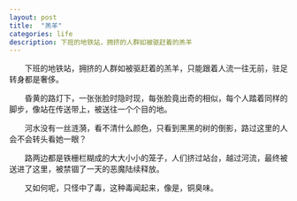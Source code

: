 ```yaml
---
layout: post
title:  "羔羊"
categories: life
description: 下班的地铁站，拥挤的人群如被驱赶着的羔羊
---
```


&emsp;&emsp;下班的地铁站，拥挤的人群如被驱赶着的羔羊，只能跟着人流一往无前，驻足转身都是奢侈。

<!--more-->

&emsp;&emsp;昏黄的路灯下，一张张脸时隐时现，每张脸竟出奇的相似，每个人踏着同样的脚步，像站在传送带上，被送往一个个目的地。

&emsp;&emsp;河水没有一丝涟漪，看不清什么颜色，只看到黑黑的树的倒影，路过这里的人会不会转头看她一眼？

&emsp;&emsp;路两边都是铁栅栏糊成的大大小小的笼子，人们挤过站台，越过河流，最终被送进了这里，被禁锢了一天的恶魔陆续释放。

&emsp;&emsp;又如何呢，只怪中了毒，这种毒闻起来，像是，铜臭味。
